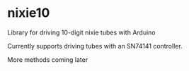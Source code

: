 # nixie10
Library for driving 10-digit nixie tubes with Arduino

Currently supports driving tubes with an SN74141 controller.

More methods coming later

